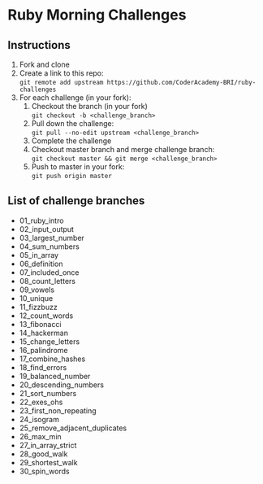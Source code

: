 # Ruby Morning Challenges

## Instructions
1. Fork and clone
2. Create a link to this repo: <br/>
   `git remote add upstream https://github.com/CoderAcademy-BRI/ruby-challenges`
3. For each challenge (in your fork):
    1. Checkout the branch (in your fork)<br/>
     `git checkout -b <challenge_branch>`
    3. Pull down the challenge: <br/>
     `git pull --no-edit upstream <challenge_branch>`
    4. Complete the challenge
    5. Checkout master branch and merge challenge branch:<br/>
    `git checkout master && git merge <challenge_branch>`
    1. Push to master in your fork:<br/>
     `git push origin master`

## List of challenge branches
* 01_ruby_intro
* 02_input_output
* 03_largest_number
* 04_sum_numbers
* 05_in_array
* 06_definition
* 07_included_once
* 08_count_letters
* 09_vowels
* 10_unique
* 11_fizzbuzz
* 12_count_words
* 13_fibonacci
* 14_hackerman
* 15_change_letters
* 16_palindrome
* 17_combine_hashes
* 18_find_errors
* 19_balanced_number
* 20_descending_numbers
* 21_sort_numbers
* 22_exes_ohs
* 23_first_non_repeating
* 24_isogram
* 25_remove_adjacent_duplicates
* 26_max_min
* 27_in_array_strict
* 28_good_walk
* 29_shortest_walk
* 30_spin_words
